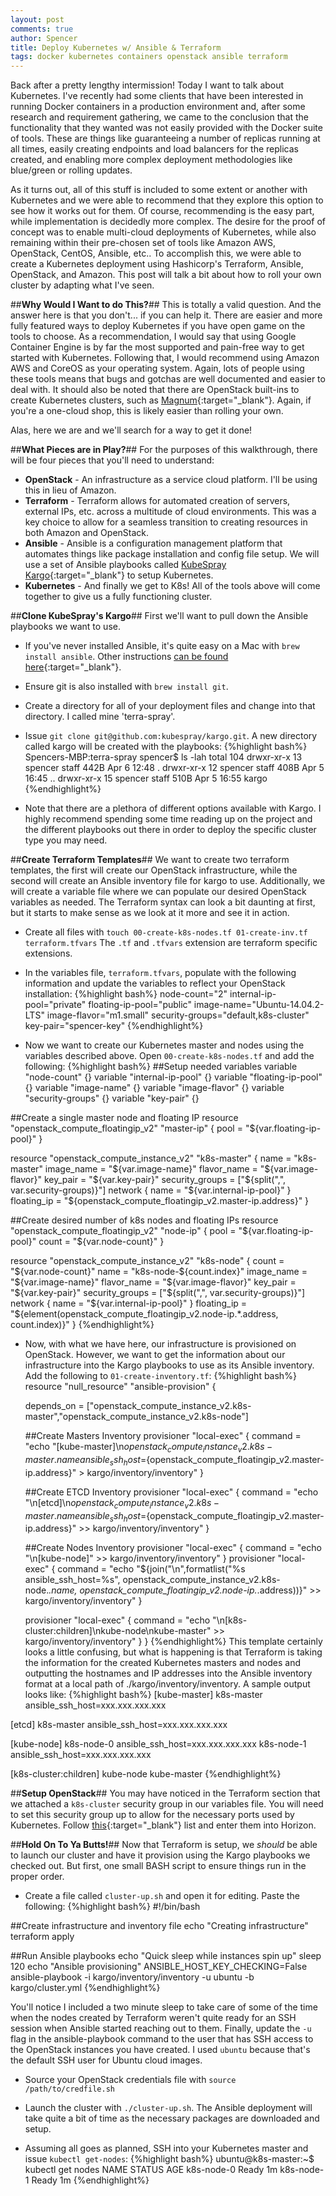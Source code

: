 ```yaml
---
layout: post
comments: true
author: Spencer
title: Deploy Kubernetes w/ Ansible & Terraform
tags: docker kubernetes containers openstack ansible terraform
---
```


Back after a pretty lengthy intermission! Today I want to talk about Kubernetes. I've recently had some clients that have been interested in running Docker containers in a production environment and, after some research and requirement gathering, we came to the conclusion that the functionality that they wanted was not easily provided with the Docker suite of tools. These are things like guaranteeing a number of replicas running at all times, easily creating endpoints and load balancers for the replicas created, and enabling more complex deployment methodologies like blue/green or rolling updates.

As it turns out, all of this stuff is included to some extent or another with Kubernetes and we were able to recommend that they explore this option to see how it works out for them. Of course, recommending is the easy part, while implementation is decidedly more complex. The desire for the proof of concept was to enable multi-cloud deployments of Kubernetes, while also remaining within their pre-chosen set of tools like Amazon AWS, OpenStack, CentOS, Ansible, etc.. To accomplish this, we were able to create a Kubernetes deployment using Hashicorp's Terraform, Ansible, OpenStack, and Amazon. This post will talk a bit about how to roll your own cluster by adapting what I've seen.

##**Why Would I Want to do This?**##
This is totally a valid question. And the answer here is that you don't... if you can help it. There are easier and more fully featured ways to deploy Kubernetes if you have open game on the tools to choose. As a recommendation, I would say that using Google Container Engine is by far the most supported and pain-free way to get started with Kubernetes. Following that, I would recommend using Amazon AWS and CoreOS as your operating system. Again, lots of people using these tools means that bugs and gotchas are well documented and easier to deal with. It should also be noted that there are OpenStack built-ins to create Kubernetes clusters, such as [Magnum](https://wiki.openstack.org/wiki/Magnum){:target="_blank"}. Again, if you're a one-cloud shop, this is likely easier than rolling your own.

Alas, here we are and we'll search for a way to get it done!

##**What Pieces are in Play?**##
For the purposes of this walkthrough, there will be four pieces that you'll need to understand:

- **OpenStack** - An infrastructure as a service cloud platform. I'll be using this in lieu of Amazon.
- **Terraform** - Terraform allows for automated creation of servers, external IPs, etc. across a multitude of cloud environments. This was a key choice to allow for a seamless transition to creating resources in both Amazon and OpenStack.
- **Ansible** - Ansible is a configuration management platform that automates things like package installation and config file setup. We will use a set of Ansible playbooks called [KubeSpray Kargo](https://github.com/kubespray/kargo){:target="_blank"} to setup Kubernetes.
- **Kubernetes** - And finally we get to K8s! All of the tools above will come together to give us a fully functioning cluster.

##**Clone KubeSpray's Kargo**##
First we'll want to pull down the Ansible playbooks we want to use.

- If you've never installed Ansible, it's quite easy on a Mac with `brew install ansible`. Other instructions [can be found here](http://docs.ansible.com/ansible/intro_installation.html){:target="_blank"}.

- Ensure git is also installed with `brew install git`.

- Create a directory for all of your deployment files and change into that directory. I called mine 'terra-spray'.

- Issue `git clone git@github.com:kubespray/kargo.git`. A new directory called kargo will be created with the playbooks:
{%highlight bash%}
Spencers-MBP:terra-spray spencer$ ls -lah
total 104
drwxr-xr-x  13 spencer  staff   442B Apr  6 12:48 .
drwxr-xr-x  12 spencer  staff   408B Apr  5 16:45 ..
drwxr-xr-x  15 spencer  staff   510B Apr  5 16:55 kargo
{%endhighlight%}

- Note that there are a plethora of different options available with Kargo. I highly recommend spending some time reading up on the project and the different playbooks out there in order to deploy the specific cluster type you may need.

##**Create Terraform Templates**##
We want to create two terraform templates, the first will create our OpenStack infrastructure, while the second will create an Ansible inventory file for kargo to use. Additionally, we will create a variable file where we can populate our desired OpenStack variables as needed. The Terraform syntax can look a bit daunting at first, but it starts to make sense as we look at it more and see it in action.

- Create all files with `touch 00-create-k8s-nodes.tf 01-create-inv.tf terraform.tfvars` The `.tf` and `.tfvars` extension are terraform specific extensions.

- In the variables file, `terraform.tfvars`, populate with the following information and update the variables to reflect your OpenStack installation:
{%highlight bash%}
node-count="2"
internal-ip-pool="private"
floating-ip-pool="public"
image-name="Ubuntu-14.04.2-LTS"
image-flavor="m1.small"
security-groups="default,k8s-cluster"
key-pair="spencer-key"
{%endhighlight%}

- Now we want to create our Kubernetes master and nodes using the variables described above. Open `00-create-k8s-nodes.tf` and add the following:
{%highlight bash%}
##Setup needed variables
variable "node-count" {}
variable "internal-ip-pool" {}
variable "floating-ip-pool" {}
variable "image-name" {}
variable "image-flavor" {}
variable "security-groups" {}
variable "key-pair" {}

##Create a single master node and floating IP
resource "openstack_compute_floatingip_v2" "master-ip" {
  pool = "${var.floating-ip-pool}"
}

resource "openstack_compute_instance_v2" "k8s-master" {
  name = "k8s-master"
  image_name = "${var.image-name}"
  flavor_name = "${var.image-flavor}"
  key_pair = "${var.key-pair}"
  security_groups = ["${split(",", var.security-groups)}"]
  network {
    name = "${var.internal-ip-pool}"
  }
  floating_ip = "${openstack_compute_floatingip_v2.master-ip.address}"
}

##Create desired number of k8s nodes and floating IPs
resource "openstack_compute_floatingip_v2" "node-ip" {
  pool = "${var.floating-ip-pool}"
  count = "${var.node-count}"
}

resource "openstack_compute_instance_v2" "k8s-node" {
  count = "${var.node-count}"
  name = "k8s-node-${count.index}"
  image_name = "${var.image-name}"
  flavor_name = "${var.image-flavor}"
  key_pair = "${var.key-pair}"
  security_groups = ["${split(",", var.security-groups)}"]
  network {
    name = "${var.internal-ip-pool}"
  }
  floating_ip = "${element(openstack_compute_floatingip_v2.node-ip.*.address, count.index)}"
}
{%endhighlight%}

- Now, with what we have here, our infrastructure is provisioned on OpenStack. However, we want to get the information about our infrastructure into the Kargo playbooks to use as its Ansible inventory. Add the following to `01-create-inventory.tf`:
{%highlight bash%}
resource "null_resource" "ansible-provision" {

  depends_on = ["openstack_compute_instance_v2.k8s-master","openstack_compute_instance_v2.k8s-node"]

  ##Create Masters Inventory
  provisioner "local-exec" {
    command =  "echo \"[kube-master]\n${openstack_compute_instance_v2.k8s-master.name} ansible_ssh_host=${openstack_compute_floatingip_v2.master-ip.address}\" > kargo/inventory/inventory"
  }

  ##Create ETCD Inventory
  provisioner "local-exec" {
    command =  "echo \"\n[etcd]\n${openstack_compute_instance_v2.k8s-master.name} ansible_ssh_host=${openstack_compute_floatingip_v2.master-ip.address}\" >> kargo/inventory/inventory"
  }

  ##Create Nodes Inventory
  provisioner "local-exec" {
    command =  "echo \"\n[kube-node]\" >> kargo/inventory/inventory"
  }
  provisioner "local-exec" {
    command =  "echo \"${join("\n",formatlist("%s ansible_ssh_host=%s", openstack_compute_instance_v2.k8s-node.*.name, openstack_compute_floatingip_v2.node-ip.*.address))}\" >> kargo/inventory/inventory"
  }

  provisioner "local-exec" {
    command =  "echo \"\n[k8s-cluster:children]\nkube-node\nkube-master\" >> kargo/inventory/inventory"
  }
}
{%endhighlight%}
This template certainly looks a little confusing, but what is happening is that Terraform is taking the information for the created Kubernetes masters and nodes and outputting the hostnames and IP addresses into the Ansible inventory format at a local path of ./kargo/inventory/inventory. A sample output looks like:
{%highlight bash%}
[kube-master]
k8s-master ansible_ssh_host=xxx.xxx.xxx.xxx

[etcd]
k8s-master ansible_ssh_host=xxx.xxx.xxx.xxx

[kube-node]
k8s-node-0 ansible_ssh_host=xxx.xxx.xxx.xxx
k8s-node-1 ansible_ssh_host=xxx.xxx.xxx.xxx

[k8s-cluster:children]
kube-node
kube-master
{%endhighlight%}

##**Setup OpenStack**##
You may have noticed in the Terraform section that we attached a `k8s-cluster` security group in our variables file. You will need to set this security group up to allow for the necessary ports used by Kubernetes. Follow [this](https://coreos.com/kubernetes/docs/latest/kubernetes-networking.html#port-allocation){:target="_blank"} list and enter them into Horizon.

##**Hold On To Ya Butts!**##
Now that Terraform is setup, we _should_ be able to launch our cluster and have it provision using the Kargo playbooks we checked out. But first, one small BASH script to ensure things run in the proper order.

- Create a file called `cluster-up.sh` and open it for editing. Paste the following:
{%highlight bash%}
#!/bin/bash

##Create infrastructure and inventory file
echo "Creating infrastructure"
terraform apply

##Run Ansible playbooks
echo "Quick sleep while instances spin up"
sleep 120
echo "Ansible provisioning"
ANSIBLE_HOST_KEY_CHECKING=False ansible-playbook -i kargo/inventory/inventory -u ubuntu -b kargo/cluster.yml
{%endhighlight%}

You'll notice I included a two minute sleep to take care of some of the time when the nodes created by Terraform weren't quite ready for an SSH session when Ansible started reaching out to them. Finally, update the `-u` flag in the ansible-playbook command to the user that has SSH access to the OpenStack instances you have created. I used `ubuntu` because that's the default SSH user for Ubuntu cloud images.

- Source your OpenStack credentials file with `source /path/to/credfile.sh`

- Launch the cluster with `./cluster-up.sh`. The Ansible deployment will take quite a bit of time as the necessary packages are downloaded and setup.

- Assuming all goes as planned, SSH into your Kubernetes master and issue `kubectl get-nodes`:
{%highlight bash%}
ubuntu@k8s-master:~$ kubectl get nodes
NAME         STATUS    AGE
k8s-node-0   Ready     1m
k8s-node-1   Ready     1m
{%endhighlight%}
